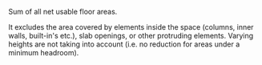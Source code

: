 Sum of all net usable floor areas.

It excludes the area covered by elements inside the space (columns, inner walls, built-in's etc.), slab openings, or other protruding elements. Varying heights are not taking into account (i.e. no reduction for areas under a minimum headroom).
